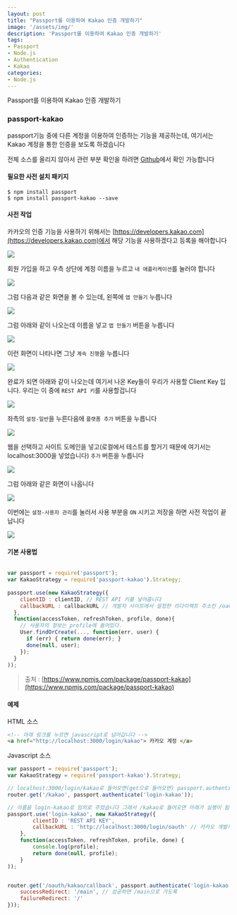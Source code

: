 ```yaml
---
layout: post
title: "Passport를 이용하여 Kakao 인증 개발하기"
image: '/assets/img/'
description: 'Passport를 이용하여 Kakao 인증 개발하기'
tags:
- Passport
- Node.js
- Authentication
- Kakao
categories:
- Node.js
---
```


Passport를 이용하여 Kakao 인증 개발하기

### passport-kakao

passport기능 중에 다른 계정을 이용하여 인증하는 기능을 제공하는데, 여기서는 Kakao 계정을 통한 인증을 보도록 하겠습니다

전체 소스를 올리지 않아서 관련 부분 확인을 하려면 [Github](https://github.com/Jungwoon/Node.js-Login)에서 확인 가능합니다 


#### 필요한 사전 설치 패키지

```
$ npm install passport
$ npm install passport-kakao --save
```

#### 사전 작업

카카오의 인증 기능을 사용하기 위해서는 [https://developers.kakao.com](https://developers.kakao.com)에서 해당 기능을 사용하겠다고 등록을 해야합니다

![](https://cdn-images-1.medium.com/max/2000/1*K_ETtY8ZjYWyYuZ2i-HDgg.png)

회원 가입을 하고 우측 상단에 계정 이름을 누르고 `내 애플리케이션`를 눌러야 합니다

![](https://cdn-images-1.medium.com/max/1200/1*ob1MYVyhJe6OzbVB15gkXQ.png)

그럼 다음과 같은 화면을 볼 수 있는데, 왼쪽에 `앱 만들기` 누릅니다

![](https://cdn-images-1.medium.com/max/2000/1*-jNvtGY3bAkXBvEIpA9ePA.png)

그럼 아래와 같이 나오는데 이름을 넣고 `앱 만들기` 버튼을 누릅니다

![](https://cdn-images-1.medium.com/max/2000/1*uKYUV2zeOuq80GHugo-PUA.png)

이런 화면이 나타나면 그냥 `계속 진행`을 누릅니다

![](https://cdn-images-1.medium.com/max/1200/1*SmVTozYbPJelrQjTr0Ckqw.png)

완료가 되면 아래와 같이 나오는데 여기서 나온 Key들이 우리가 사용할 Client Key 입니다. 우리는 이 중에 `REST API 키`를 사용할겁니다 

![](https://cdn-images-1.medium.com/max/2000/1*TI5OrhzrAHAWrQnnAQviEw.png)

좌측의 `설정-일반`을 누른다음에 `플랫폼 추가` 버튼을 누릅니다

![](https://cdn-images-1.medium.com/max/2000/1*rUBvG5H-51Kc_H06rqt9SQ.png)

웹을 선택하고 사이트 도메인을 넣고(로컬에서 테스트를 할거기 때문에 여기서는 localhost:3000을 넣었습니다) `추가` 버튼을 누릅니다

![](https://cdn-images-1.medium.com/max/2000/1*yD-bscfWPc2Af2_iu4jzKA.png)

그럼 아래와 같은 화면이 나옵니다

![](https://cdn-images-1.medium.com/max/2000/1*YLqxjMJstlThfHea6IMD3g.png)

이번에는 `설정-사용자 관리`를 눌러서 사용 부분을 `ON` 시키고 저장을 하면 사전 작업이 끝납니다

![](https://cdn-images-1.medium.com/max/2000/1*C5WCTHNCaqA7tIIZXbkIpw.png)


#### 기본 사용법

```javascript

var passport = require('passport');
var KakaoStrategy = require('passport-kakao').Strategy;
 
passport.use(new KakaoStrategy({
    clientID : clientID, // REST API 키를 넣어줍니다
    callbackURL : callbackURL // 개발자 사이트에서 설정한 리다이렉트 주소인 /oauth를 입력합니다
  },
  function(accessToken, refreshToken, profile, done){
    // 사용자의 정보는 profile에 들어있다. 
    User.findOrCreate(..., function(err, user) {
      if (err) { return done(err); }
      done(null, user);
    });
  }
));

```

> 출처 : [https://www.npmjs.com/package/passport-kakao](https://www.npmjs.com/package/passport-kakao)


#### 예제

HTML 소스

```html
<!-- 아래 링크를 누르면 javascript로 넘어갑니다 -->
<a href="http://localhost:3000/login/kakao"> 카카오 계정 </a>
```

Javascript 소스

```javascript
var passport = require('passport');
var KakaoStrategy = require('passport-kakao').Strategy;

// localhost:3000/login/kakao로 들어오면(get으로 들어오면) passport.authenticate를 실행(여기서는 임의로 login-kakao로 이름을 줌)
router.get('/kakao', passport.authenticate('login-kakao'));

// 이름을 login-kakao로 임의로 주었습니다 그래서 /kakao로 들어오면 아래가 실행이 됩니다
passport.use('login-kakao', new KakaoStrategy({
        clientID : 'REST API KEY',
        callbackURL : 'http://localhost:3000/login/oauth' // 카카오 개발자 사이트에서 지정한 리다이렉트 URL 
    },
    function(accessToken, refreshToken, profile, done) {
        console.log(profile);
        return done(null, profile);
    }
));


router.get('/oauth/kakao/callback', passport.authenticate('login-kakao', {
    successRedirect: '/main', // 성공하면 /main으로 가도록
    failureRedirect: '/'
}));

```

